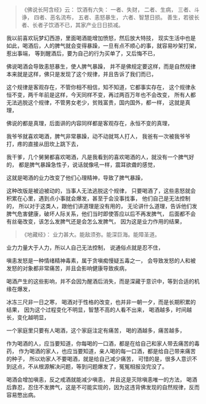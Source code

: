 > 《佛说长阿含经》云：
>  饮酒有六失： 
> 一者、失财， 
> 二者、生病，
>  三者、斗诤， 
> 四者、恶名流布，
>  五者、恚怒暴生， 
> 六者、智慧日损。 
> 善生，若彼长者、长者子饮酒不已，其家产业日日损减。

我以前喜欢玩梦幻西游，里面喝酒能增加愤怒，然后放大特技，
现实生活中也是如此，喝酒后，人的脾气就会变得暴躁，一旦有点不顺心的事，就容易吵架打架，惹出事端，
等到醒酒后，要为自己的行为买单了，又后悔不已，

佛说喝酒会导致恚怒暴生，使人脾气暴躁，
并不是佛规定要这样，而是自然规律本来就是这样，佛只是发现了这个规律，并且告诉了我们而已，

这个规律是客观存在，不管你相不相信，知不知道，它都事实存在，
这个规律永恒不变，两千年前是这样，今天同样不变，再过两百万年也不会改变，
所有人都无法逃脱这个规律，不管男女老少，贫贱富贵，国内国外，都一样，
这就是真理，

佛说的都是真理，后面讲的内容同样都是客观存在，永恒不变的真理，

我爷爷就喜欢喝酒，脾气非常暴躁，动不动就骂人打人，
我爸有一次被我爷爷打，疼的直接从田坎上跳下去，

我干爹，几个舅舅都喜欢喝酒，凡是我看到的喜欢喝酒的人，就没有一个脾气好的，
都是脾气暴躁急性子，说话就像吼一样，震耳欲聋的感觉，

这就是喝酒的业力改变了他们心理精神，导致了脾气暴躁，

这种改版是被迫被动的，当事人无法逃脱这个规律，
只要喝酒了，这些恚怒就会积累在心里，遇到点小事就会爆发，甚至于会没事找事，
他们自己是无法控制的，
所以对于这类人，跟他们讲道理是没有用的，
无论讲什么道理，告诉他们发脾气危害健康，破坏人际关系，他们当时即使答应以后不再发脾气，
后面都不会有丝毫改变，该怎么发脾气还是会怎么发脾气，
因为这是业力作用的结果，

> 《地藏经》：
> 业力甚大。能敌须弥。能深巨海。能障圣道。 

业力力量大于人力，所以人自己无法控制，
说通俗点就是忍不住，

嗔恚发怒是一种情绪精神毒素，属于贪嗔痴慢疑五毒之一，
会导致发怒的人和被发怒的对象都非常痛苦，并且会影响健康导致疾病，

喝酒产生的这些影响，并不会因为醒酒后消失，而是深藏于意识中，等到合适的机缘在爆发，

冰冻三尺非一日之寒，
喝酒对于性格的改变，也并非一朝一夕，而是长期积累的结果，
因为这个过程变化不明显，智慧不高的人看不出来，
喝酒越多，时间越长，变化越明显，

一个家庭里只要有人喝酒，这个家庭注定有痛苦，
喝的酒越多，痛苦越多，

作为喝酒的人，应当要知道，你每喝的一口酒，都是在给自己和家人带去痛苦的毒药，
作为喝酒的家人，也应当要知道，亲人喝的每一口酒，都是给自己带来痛苦的种子，
所以劝家人不要喝酒，就是给自己减少痛苦，
可惜的是，很多人意识不到这点，不从根源解决问题，等到问题爆发了，冤冤相报没完没了。

喝酒会增加嗔恚，反之戒酒就能减少嗔恚，
并且这是灭除嗔恚唯一的方法，
喝酒后靠忍，忍住不发脾气，这是不可能实现的，因为这违背佛发现的自然规律，反而容易憋出病。


